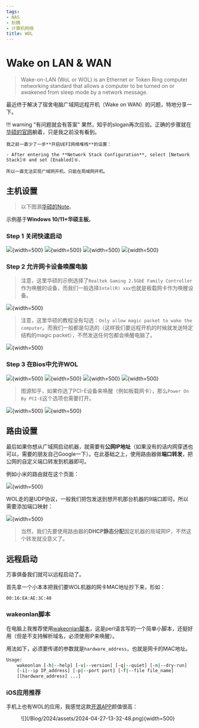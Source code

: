 ```yaml
---
tags:
- NAS
- 折腾
- 计算机网络
title: WOL
---
```


# Wake on LAN & WAN
> Wake-on-LAN (WoL or WOL) is an Ethernet or Token Ring computer networking standard that allows a computer to be turned on or awakened from sleep mode by a network message.

最近终于解决了宿舍电脑广域网远程开机（Wake on WAN）的问题，特地分享一下。

!!! warning "有问题就会有答案"
    果然，知乎的slogan再次应验。正确的步骤就在[华硕的官网](https://www.asus.com.cn/support/faq/1049115/)躺着，只是我之前没有看到。

    我之前一直少了一步**开启UEFI网络堆栈**的设置：

    - After entering the **Network Stack Configuration**, select [Network Stack]④ and set [Enabled]⑤.

    所以一直无法实现广域网开机，只能在局域网开机。

## 主机设置
> 以下图源[华硕的Note](https://www.asus.com/support/faq/1049115/)。

示例基于**Windows 10/11+华硕主板**。
### Step 1 关闭快速启动
![](/Blog/2024/assets/2024-04-27-13-03-08.png){width=500}
![](/Blog/2024/assets/2024-04-27-13-03-24.png){width=500}
![](/Blog/2024/assets/2024-04-27-13-03-32.png){width=500}
![](/Blog/2024/assets/2024-04-27-13-03-38.png){width=500}

### Step 2 允许网卡设备唤醒电脑
> 注意，这里华硕的示例选择了`Realtek Gaming 2.5GbE Family Controller`作为唤醒的设备，而我们一般选择`Intel(R) xxx`也就是板载网卡作为唤醒设备。

![](/Blog/2024/assets/2024-04-27-13-04-42.png){width=500}

> 注意，这里华硕的教程没有勾选：`Only allow magic packet to wake the computer`。而我们一般都是勾选的（这样我们要远程开机的时候就发送特定结构的magic packet），不然发送任何包都会唤醒电脑了。

![](/Blog/2024/assets/2024-04-27-13-04-48.png){width=500}

### Step 3 在Bios中允许WOL
![](/Blog/2024/assets/2024-04-27-13-05-30.png){width=500}
![](/Blog/2024/assets/2024-04-27-13-05-36.png){width=500}
![](/Blog/2024/assets/2024-04-27-13-05-43.png){width=500}
![](/Blog/2024/assets/2024-04-27-13-05-49.png){width=500}

> 图源知乎，如果你选了PCI-E设备来唤醒（例如板载网卡），那么`Power On By PCI-E`这个选项也需要打开。

![](/Blog/2024/assets/2024-04-27-13-07-26.png){width=500}
![](/Blog/2024/assets/2024-04-27-13-05-55.png){width=500}

## 路由设置
最后如果你想从广域网启动机器，就需要有**公网IP地址**（如果没有的话内网穿透也可以，需要的朋友自己Google一下）。在此基础之上，使用路由器做**端口转发**，把公网的自定义端口转发到机器即可。

例如小米的路由就在这个页面：

![](/Blog/2024/assets/2024-04-27-13-18-33.png){width=500}

WOL走的是UDP协议，一般我们把包发送到想开机那台机器的9端口即可。所以需要添加端口映射：

![](/Blog/2024/assets/2024-04-27-13-38-54.png){width=500}

> 当然，我们先要使用路由器的**DHCP静态分配**固定机器的局域网IP，不然这个转发就没意义了。

## 远程启动
万事俱备我们就可以远程启动了。

首先拿一个小本本把我们要WOL机器的网卡MAC地址抄下来，形如：
```
00:16:EA:AE:3C:40
```

### wakeonlan脚本
在电脑上我推荐使用[wakeonlan脚本](https://github.com/jpoliv/wakeonlan)，这是perl语言写的一个简单小脚本，还挺好用（但是不支持解析域名，必须使用IP来唤醒）。

用法如下，必须要传递的参数就是`hardware_address`，也就是网卡的MAC地址。
```bash
Usage:
    wakeonlan [-h|--help] [-v|--version] [-q|--quiet] [-n|--dry-run]
    [-i|--ip IP_address] [-p|--port port] [-f|--file file_name]
    [[hardware_address] ...]
```

### iOS应用推荐
手机上也有WOL的应用，我感觉这款[开源APP](https://github.com/tr1ckyf0x-studio/wakeonlan-ios)颜值很高：

<figure markdown>
![](/Blog/2024/assets/2024-04-27-13-32-48.png){width=500}
</figure>